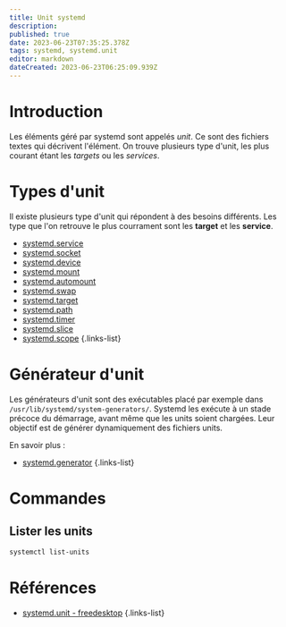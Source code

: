 ```yaml
---
title: Unit systemd
description: 
published: true
date: 2023-06-23T07:35:25.378Z
tags: systemd, systemd.unit
editor: markdown
dateCreated: 2023-06-23T06:25:09.939Z
---
```


# Introduction
Les éléments géré par systemd sont appelés *unit*. Ce sont des fichiers textes qui décrivent l'élément. On trouve plusieurs type d'unit, les plus courant étant les *targets* ou les *services*.

# Types d'unit
Il existe plusieurs type d'unit qui répondent à des besoins différents. Les type que l'on retrouve le plus courrament sont les **target** et les **service**.

- [systemd.service](/systemd/unit/service)
- [systemd.socket](/systemd/unit/socket)
- [systemd.device](/systemd/unit/device)
- [systemd.mount](/systemd/unit/mount)
- [systemd.automount](/systemd/unit/automount)
- [systemd.swap](/systemd/unit/swap)
- [systemd.target](/systemd/unit/target)
- [systemd.path](/systemd/unit/path)
- [systemd.timer](/systemd/unit/timer)
- [systemd.slice](/systemd/unit/slice)
- [systemd.scope](/systemd/unit/scope)
{.links-list}

# Générateur d'unit
Les générateurs d'unit sont des exécutables placé par exemple dans `/usr/lib/systemd/system-generators/`. Systemd les exécute à un stade précoce du démarrage, avant même que les units soient chargées. Leur objectif est de générer dynamiquement des fichiers units.

En savoir plus :
- [systemd.generator](/systemd/unit/generator)
{.links-list}

# Commandes
## Lister les units
```bash
systemctl list-units
```

# Références
- [systemd.unit - freedesktop](https://www.freedesktop.org/software/systemd/man/systemd.unit.html)
{.links-list}